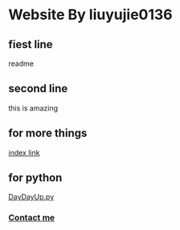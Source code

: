 # Website By liuyujie0136
## fiest line
readme

## second line
this is amazing

## for more things
[index link](../test)

## for python
[DayDayUp.py](../DayDayUp.py)

### [Contact me](../contact-me)
